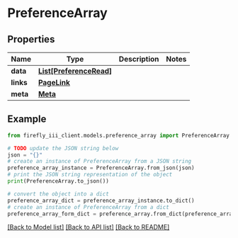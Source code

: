 # PreferenceArray


## Properties

Name | Type | Description | Notes
------------ | ------------- | ------------- | -------------
**data** | [**List[PreferenceRead]**](PreferenceRead.md) |  | 
**links** | [**PageLink**](PageLink.md) |  | 
**meta** | [**Meta**](Meta.md) |  | 

## Example

```python
from firefly_iii_client.models.preference_array import PreferenceArray

# TODO update the JSON string below
json = "{}"
# create an instance of PreferenceArray from a JSON string
preference_array_instance = PreferenceArray.from_json(json)
# print the JSON string representation of the object
print(PreferenceArray.to_json())

# convert the object into a dict
preference_array_dict = preference_array_instance.to_dict()
# create an instance of PreferenceArray from a dict
preference_array_form_dict = preference_array.from_dict(preference_array_dict)
```
[[Back to Model list]](../README.md#documentation-for-models) [[Back to API list]](../README.md#documentation-for-api-endpoints) [[Back to README]](../README.md)


